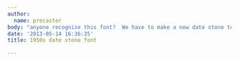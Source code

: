 ```yaml
---
author:
  name: precaster
body: "anyone recognise this font?  We have to make a new date stone to match.\r\n\r\nthanks "
date: '2013-05-14 16:36:35'
title: 1950s date stone font

---
```

